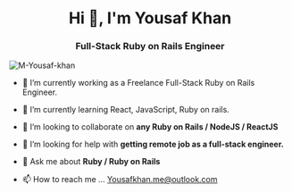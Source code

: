 <h1 align="center">Hi 👋, I'm Yousaf Khan</h1>
<h3 align="center">Full-Stack Ruby on Rails Engineer</h3>

<p align="left"> <img src="https://komarev.com/ghpvc/?username=Yousaf-khan" alt="M-Yousaf-khan" /> </p>

- 🔭 I’m currently working as a Freelance Full-Stack Ruby on Rails Engineer.

- 🌱 I’m currently learning React, JavaScript, Ruby on rails.

- 👯 I’m looking to collaborate on **any Ruby on Rails / NodeJS / ReactJS**

- 🤝 I’m looking for help with **getting remote job as a full-stack engineer.**

- 💬 Ask me about **Ruby / Ruby on Rails**

- 📫 How to reach me ... Yousafkhan.me@outlook.com

<!---
Youxaf-khan/Youxaf-khan is a ✨ special ✨ repository because its `README.md` (this file) appears on your GitHub profile.
You can click the Preview link to take a look at your changes.
--->
